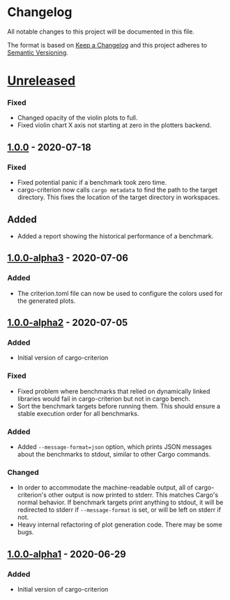 # Changelog
All notable changes to this project will be documented in this file.

The format is based on [Keep a Changelog](http://keepachangelog.com/en/1.0.0/)
and this project adheres to [Semantic Versioning](http://semver.org/spec/v2.0.0.html).

# [Unreleased]
### Fixed
- Changed opacity of the violin plots to full.
- Fixed violin chart X axis not starting at zero in the plotters backend.

## [1.0.0] - 2020-07-18
### Fixed
- Fixed potential panic if a benchmark took zero time.
- cargo-criterion now calls `cargo metadata` to find the path to the target directory. This fixes
  the location of the target directory in workspaces.

## Added
- Added a report showing the historical performance of a benchmark.

## [1.0.0-alpha3] - 2020-07-06
### Added
- The criterion.toml file can now be used to configure the colors used for the generated plots.

## [1.0.0-alpha2] - 2020-07-05
### Added
- Initial version of cargo-criterion
### Fixed
- Fixed problem where benchmarks that relied on dynamically linked libraries would fail
  in cargo-criterion but not in cargo bench.
- Sort the benchmark targets before running them. This should ensure a stable execution order
  for all benchmarks.

### Added
- Added `--message-format=json` option, which prints JSON messages about the benchmarks to
  stdout, similar to other Cargo commands.

### Changed
- In order to accommodate the machine-readable output, all of cargo-criterion's other output
  is now printed to stderr. This matches Cargo's normal behavior. If benchmark targets print 
  anything to stdout, it will be redirected to stderr if `--message-format` is set, or will be 
  left on stderr if not.
- Heavy internal refactoring of plot generation code. There may be some bugs.

## [1.0.0-alpha1] - 2020-06-29
### Added
- Initial version of cargo-criterion


[1.0.0-alpha1]: https://github.com/bheisler/cargo-criterion/compare/e5fa23b...1.0.0-alpha1
[1.0.0-alpha2]: https://github.com/bheisler/cargo-criterion/compare/1.0.0-alpha1...1.0.0-alpha2
[1.0.0-alpha3]: https://github.com/bheisler/cargo-criterion/compare/1.0.0-alpha2...1.0.0-alpha3
[1.0.0]: https://github.com/bheisler/cargo-criterion/compare/1.0.0-alpha3...1.0.0
[Unreleased]: https://github.com/bheisler/cargo-criterion/compare/1.0.0...HEAD